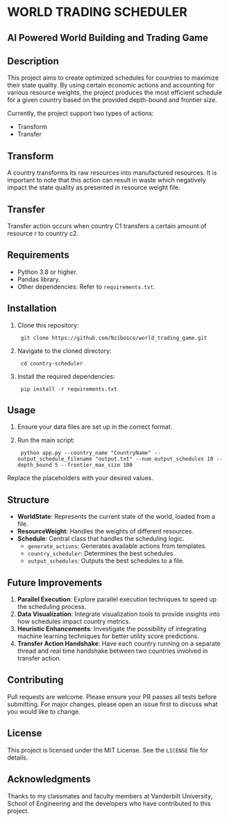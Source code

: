 # WORLD TRADING SCHEDULER
## AI Powered World Building and Trading Game 


## Description
This project aims to create optimized schedules for countries to maximize their state quality. By using certain economic actions and accounting for various resource weights, the project produces the most efficient schedule for a given country based on the provided depth-bound and frontier size.

Currently, the project support two types of actions:
- Transform 
- Transfer

## Transform 
A country transforms its raw resources into manufactured resources. It is important to note that this action can result in waste which negatively impact the state quality as presented in resource weight file. 

## Transfer
Transfer action occurs when country C1 transfers a certain amount of resource r to country c2.

## Requirements

- Python 3.8 or higher.
- Pandas library.
- Other dependencies: Refer to `requirements.txt`.

## Installation

1. Clone this repository:

        git clone https://github.com/Nzibosco/world_trading_game.git
2. Navigate to the cloned directory: 
        
        cd country-scheduler

3. Install the required dependencies:

        pip install -r requirements.txt 


## Usage

1. Ensure your data files are set up in the correct format.
2. Run the main script:

        python app.py --country_name "CountryName" --output_schedule_filename "output.txt" --num_output_schedules 10 --depth_bound 5 --frontier_max_size 100 
        
Replace the placeholders with your desired values.

## Structure

- **WorldState**: Represents the current state of the world, loaded from a file.
- **ResourceWeight**: Handles the weights of different resources.
- **Schedule**: Central class that handles the scheduling logic.
  - `generate_actions`: Generates available actions from templates.
  - `country_scheduler`: Determines the best schedules.
  - `output_schedules`: Outputs the best schedules to a file.

## Future Improvements

1. **Parallel Execution**: Explore parallel execution techniques to speed up the scheduling process.
2. **Data Visualization**: Integrate visualization tools to provide insights into how schedules impact country metrics.
3. **Heuristic Enhancements**: Investigate the possibility of integrating machine learning techniques for better utility score predictions.
4. **Transfer Action Handshake**: Have each country running on a separate thread and real time handshake between two countries involved in transfer action.

## Contributing

Pull requests are welcome. Please ensure your PR passes all tests before submitting. For major changes, please open an issue first to discuss what you would like to change.

## License

This project is licensed under the MIT License. See the `LICENSE` file for details.

## Acknowledgments

Thanks to my classmates and faculty members at Vanderbilt University, School of Engineering and the developers who have contributed to this project.


